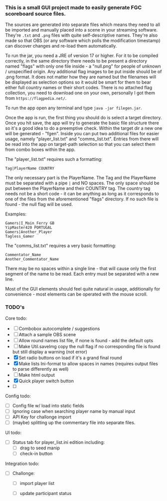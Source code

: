 ### This is a small GUI project made to easily generate FGC scoreboard source files.
The sources are generated into separate files which means they need to all be imported and manually placed into a scene in your streaming software. They're `.txt` and `.png` files with quite self-descriptive names.
They're also made so that OBS (or any software which polls the modification timestamp) can discover changes and re-load them automatically.

To run the jar, you need a JRE of version 17 or higher. For it to be compiled correctly, in the same directory there needs to be present a directory named "flags" with only one file inside - a "null.png" for people of unknown / unspecified origin. Any additional flag images to be put inside should be of .png format. It does not matter how they are named but the filenames will be displayed as selection options so it would be smart for them to bear either full country names or their short codes.
There is no attached flag collection, you need to download one on your own, personally I got them from `https://flagpedia.net/`.

To run the app open any terminal and type `java -jar filegen.jar`.

Once the app is run, the first thing you should do is select a target directory. Once you hit save, the app will try to generate the basic file structure there so it's a good idea to do a preemptive check.
Within the target dir a new one will be generated - "fgen". Inside you can put two additional files for easier usage, namely "player_list.txt" and "comms_list.txt". Entries from there will be read into the app on target-path selection so that you can select them from combo boxes within the app.

The "player_list.txt" requires such a formatting: 
```
Tag|PlayerName COUNTRY
```
The only necessary part is the PlayerName. The Tag and the PlayerName must be separated with a pipe `|` and NO spaces. The only space should be put between the PlayerName and their COUNTRY tag. The country tag needs not be a short code - it can be anything as long as it corresponds to one of the files from the aforementioned "flags" directory. If no such file is found - the null flag will be used.

Examples:
```
Gamers|I_Main_Ferry GB
YipMaster420 PORTUGAL
Gamers|Another_Player
Tagless_Gamer
```

The "comms_list.txt" requires a very basic formatting:
```
Commentator_Name
Another_Commentator_Name
```
There may be no spaces within a single line - that will cause only the first segment of the name to be read. Each entry must be separated with a new line.


Most of the GUI elements should feel quite natural in usage, additionally for convenience - most elements can be operated with the mouse scroll.



### TODO's
Core todo:
- [ ] Combobox autocomplete / suggestions
- [ ] Attach a sample OBS scene
- [ ] Allow round names list file, if none is found - add the default opts
- [ ] Make Util.saveImg copy the null flag if no corresponding file is found but still display a warning (not error)
- [x] Set radio buttons on load if it's a grand final round 
- [x] Make lists Ini-format to allow spaces in names (requires output files to parse differently as well)
- [ ] Make html output
- [x] Quick player switch button
- [ ] 

Config todo:
- [ ] Config file w/ load into static fields
- [ ] Ignoring case when searching player name by manual input
- [ ] API Key for challonge import
- [ ] (maybe) splitting up the commentary file into separate files.

UI todo:
- [ ] Status tab for player_list.ini edition including:
  - [ ] drag to seed manip
  - [ ] check-in button

Integration todo:
- [ ] Challonge: 
  - [ ] import player list
  - [ ] update participant status

